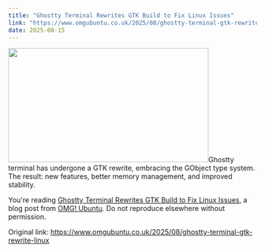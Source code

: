 ```yaml
---
title: "Ghostty Terminal Rewrites GTK Build to Fix Linux Issues"
link: "https://www.omgubuntu.co.uk/2025/08/ghostty-terminal-gtk-rewrite-linux"
date: 2025-08-15
---
```


<p><img width="406" height="232" src="https://i0.wp.com/www.omgubuntu.co.uk/wp-content/uploads/2024/12/ghostty-logo.jpg?resize=406%2C232&amp;ssl=1" class="attachment-post-list size-post-list wp-post-image" alt="" decoding="async" loading="lazy" srcset="https://i0.wp.com/www.omgubuntu.co.uk/wp-content/uploads/2024/12/ghostty-logo.jpg?resize=350%2C200&amp;ssl=1 350w, https://i0.wp.com/www.omgubuntu.co.uk/wp-content/uploads/2024/12/ghostty-logo.jpg?resize=406%2C232&amp;ssl=1 406w, https://i0.wp.com/www.omgubuntu.co.uk/wp-content/uploads/2024/12/ghostty-logo.jpg?resize=840%2C480&amp;ssl=1 840w, https://i0.wp.com/www.omgubuntu.co.uk/wp-content/uploads/2024/12/ghostty-logo.jpg?zoom=3&amp;resize=406%2C232&amp;ssl=1 1218w" sizes="auto, (max-width: 406px) 100vw, 406px" />Ghostty terminal has undergone a GTK rewrite, embracing the GObject type system. The result: new features, better memory management, and improved stability.</p>
<p>You're reading <a href="https://www.omgubuntu.co.uk/2025/08/ghostty-terminal-gtk-rewrite-linux">Ghostty Terminal Rewrites GTK Build to Fix Linux Issues</a>, a blog post from <a href="https://www.omgubuntu.co.uk">OMG! Ubuntu</a>. Do not reproduce elsewhere without permission.</p>


Original link: https://www.omgubuntu.co.uk/2025/08/ghostty-terminal-gtk-rewrite-linux